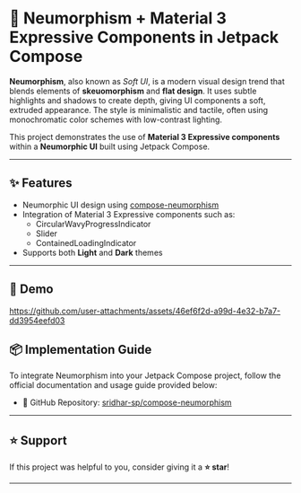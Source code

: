 # 🧊 Neumorphism + Material 3 Expressive Components in Jetpack Compose

**Neumorphism**, also known as *Soft UI*, is a modern visual design trend that blends elements of **skeuomorphism** and **flat design**. It uses subtle highlights and shadows to create depth, giving UI components a soft, extruded appearance. The style is minimalistic and tactile, often using monochromatic color schemes with low-contrast lighting.

This project demonstrates the use of **Material 3 Expressive components** within a **Neumorphic UI** built using Jetpack Compose.

---

## ✨ Features

- Neumorphic UI design using [compose-neumorphism](https://github.com/sridhar-sp/compose-neumorphism)
- Integration of Material 3 Expressive components such as:
  - CircularWavyProgressIndicator
  - Slider
  - ContainedLoadingIndicator
- Supports both **Light** and **Dark** themes

---

## 🎥 Demo



https://github.com/user-attachments/assets/46ef6f2d-a99d-4e32-b7a7-dd3954eefd03



## 📦 Implementation Guide

To integrate Neumorphism into your Jetpack Compose project, follow the official documentation and usage guide provided below:

- 📌 GitHub Repository: [sridhar-sp/compose-neumorphism](https://github.com/sridhar-sp/compose-neumorphism)  

---

## ⭐ Support

If this project was helpful to you, consider giving it a **⭐ star**!

---
